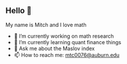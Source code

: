 ## Hello 👋

My name is Mitch and I love math

- 🔭 I’m currently working on math research
- 🌱 I’m currently learning quant finance things
- 💬 Ask me about the Maslov index
- 📫 How to reach me: mtc0076@auburn.edu
